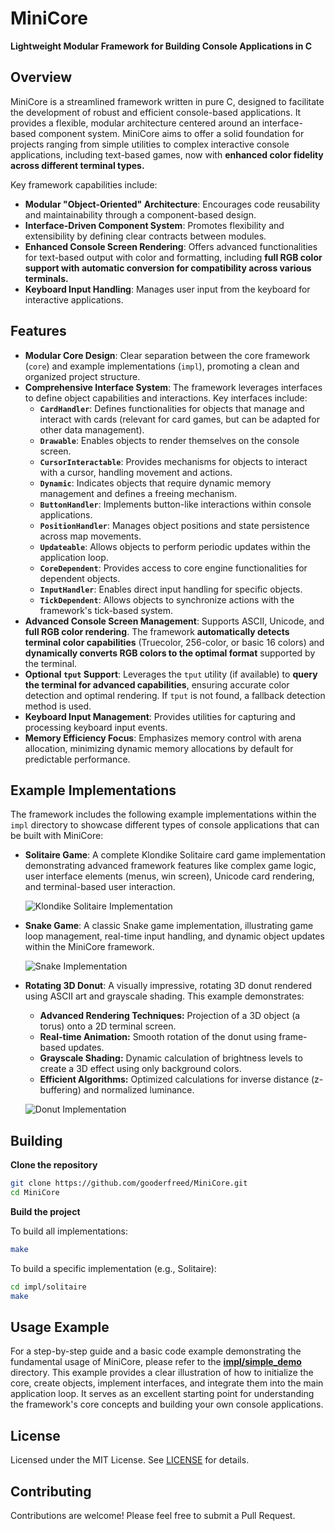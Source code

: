 # MiniCore

**Lightweight Modular Framework for Building Console Applications in C**

## Overview

MiniCore is a streamlined framework written in pure C, designed to facilitate the development of robust and efficient console-based applications.  It provides a flexible, modular architecture centered around an interface-based component system.  MiniCore aims to offer a solid foundation for projects ranging from simple utilities to complex interactive console applications, including text-based games, now with **enhanced color fidelity across different terminal types.**

Key framework capabilities include:

*   **Modular "Object-Oriented" Architecture**: Encourages code reusability and maintainability through a component-based design.
*   **Interface-Driven Component System**:  Promotes flexibility and extensibility by defining clear contracts between modules.
*   **Enhanced Console Screen Rendering**:  Offers advanced functionalities for text-based output with color and formatting, including **full RGB color support with automatic conversion for compatibility across various terminals.**
*   **Keyboard Input Handling**:  Manages user input from the keyboard for interactive applications.

## Features

*   **Modular Core Design**: Clear separation between the core framework (`core`) and example implementations (`impl`), promoting a clean and organized project structure.
*   **Comprehensive Interface System**: The framework leverages interfaces to define object capabilities and interactions. Key interfaces include:
    *   **`CardHandler`**: Defines functionalities for objects that manage and interact with cards (relevant for card games, but can be adapted for other data management).
    *   **`Drawable`**:  Enables objects to render themselves on the console screen.
    *   **`CursorInteractable`**:  Provides mechanisms for objects to interact with a cursor, handling movement and actions.
    *   **`Dynamic`**:  Indicates objects that require dynamic memory management and defines a freeing mechanism.
    *   **`ButtonHandler`**:  Implements button-like interactions within console applications.
    *   **`PositionHandler`**:  Manages object positions and state persistence across map movements.
    *   **`Updateable`**:  Allows objects to perform periodic updates within the application loop.
    *   **`CoreDependent`**:  Provides access to core engine functionalities for dependent objects.
    *   **`InputHandler`**:  Enables direct input handling for specific objects.
    *   **`TickDependent`**:  Allows objects to synchronize actions with the framework's tick-based system.
*   **Advanced Console Screen Management**:  Supports ASCII, Unicode, and **full RGB color rendering**. The framework **automatically detects terminal color capabilities** (Truecolor, 256-color, or basic 16 colors) and **dynamically converts RGB colors to the optimal format** supported by the terminal.
*   **Optional `tput` Support**:  Leverages the `tput` utility (if available) to **query the terminal for advanced capabilities**, ensuring accurate color detection and optimal rendering.  If `tput` is not found, a fallback detection method is used.
*   **Keyboard Input Management**:  Provides utilities for capturing and processing keyboard input events.
*   **Memory Efficiency Focus**:  Emphasizes memory control with arena allocation, minimizing dynamic memory allocations by default for predictable performance.

## Example Implementations

The framework includes the following example implementations within the `impl` directory to showcase different types of console applications that can be built with MiniCore:

*   **Solitaire Game**:  A complete Klondike Solitaire card game implementation demonstrating advanced framework features like complex game logic, user interface elements (menus, win screen), Unicode card rendering, and terminal-based user interaction.

    ![Klondike Solitaire Implementation](.github/solitaire.png)

*   **Snake Game**: A classic Snake game implementation, illustrating game loop management, real-time input handling, and dynamic object updates within the MiniCore framework.

    ![Snake Implementation](.github/snake.png)

*   **Rotating 3D Donut**: A visually impressive, rotating 3D donut rendered using ASCII art and grayscale shading. This example demonstrates:

    *   **Advanced Rendering Techniques:**  Projection of a 3D object (a torus) onto a 2D terminal screen.
    *   **Real-time Animation:** Smooth rotation of the donut using frame-based updates.
    *   **Grayscale Shading:**  Dynamic calculation of brightness levels to create a 3D effect using only background colors.
    *   **Efficient Algorithms:** Optimized calculations for inverse distance (z-buffering) and normalized luminance.

    ![Donut Implementation](.github/donut.png)

## Building

**Clone the repository**

```bash
git clone https://github.com/gooderfreed/MiniCore.git
cd MiniCore
```

**Build the project**

To build all implementations:

```bash
make
```

To build a specific implementation (e.g., Solitaire):

```bash
cd impl/solitaire
make
```

## Usage Example

For a step-by-step guide and a basic code example demonstrating the fundamental usage of MiniCore, please refer to the [**impl/simple_demo**](impl/simple_demo/) directory. This example provides a clear illustration of how to initialize the core, create objects, implement interfaces, and integrate them into the main application loop. It serves as an excellent starting point for understanding the framework's core concepts and building your own console applications.


## License

Licensed under the MIT License. See [LICENSE](LICENSE) for details.

## Contributing

Contributions are welcome! Please feel free to submit a Pull Request.
